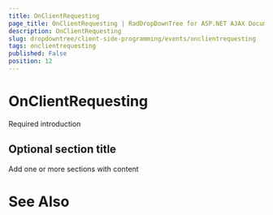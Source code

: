 ```yaml
---
title: OnClientRequesting
page_title: OnClientRequesting | RadDropDownTree for ASP.NET AJAX Documentation
description: OnClientRequesting
slug: dropdowntree/client-side-programming/events/onclientrequesting
tags: onclientrequesting
published: False
position: 12
---
```


# OnClientRequesting



Required introduction

## Optional section title

Add one or more sections with content

# See Also
